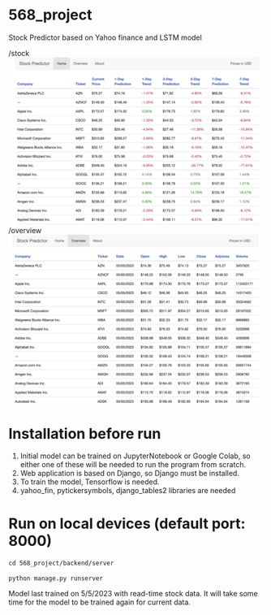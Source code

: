 # 568_project
Stock Predictor based on Yahoo finance and LSTM model

/stock
<img src="screenshot-SP-home.png">
/overview
<img src="screenshot-SP-overview.png">

# Installation before run
1. Initial model can be trained on JupyterNotebook or Google Colab, so either one of these will be needed to run the program from scratch.
2. Web application is based on Django, so Django must be installed.
3. To train the model, Tensorflow is needed.
4. yahoo_fin, pytickersymbols, django_tables2 libraries are needed

# Run on local devices (default port: 8000)
```
cd 568_project/backend/server
```
```
python manage.py runserver
```
Model last trained on 5/5/2023 with read-time stock data. It will take some time for the model to be trained again for current data.
